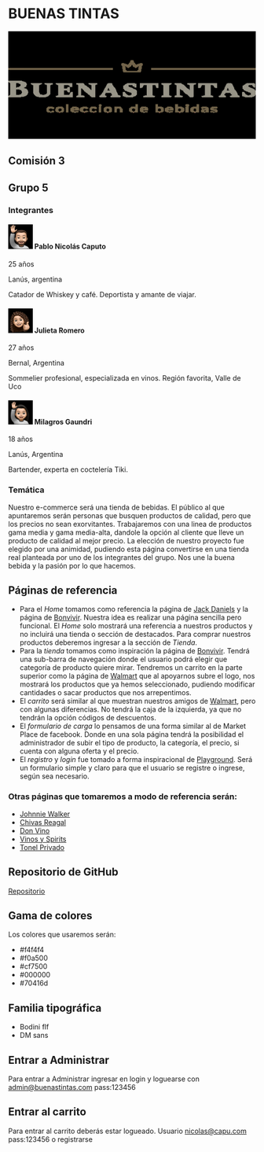 # BUENAS TINTAS

![Logo](/Logo/logo1.png)

## Comisión 3

## Grupo 5

### Integrantes

#### ![Nico](/Emojis/Emoji_Nico1.png) Pablo Nicolás Caputo
25 años 

Lanús, argentina

Catador de Whiskey y café. Deportista y amante de viajar.


#### ![Juli](/Emojis/Emoji_Juli1.png) Julieta Romero

27 años

Bernal, Argentina

Sommelier profesional, especializada en vinos. Región favorita, Valle de Uco

#### ![Mili](/Emojis/Emoji_Mili1.png) Milagros Gaundri

18 años

Lanús, Argentina

Bartender, experta en coctelería Tiki.

### Temática


Nuestro e-commerce será una tienda de bebidas. El público al que apuntaremos serán personas que busquen productos de calidad, pero que los precios no sean exorvitantes. Trabajaremos con una linea de productos gama media y gama media-alta, dandole la opción al cliente que lleve un producto de calidad al mejor precio. La elección de nuestro proyecto fue elegido por una animidad, pudiendo esta página convertirse en una tienda real planteada por uno de los integrantes del grupo. Nos une la buena bebida y la pasión por lo que hacemos.

## Páginas de referencia

+ Para el *Home* tomamos como referencia la página de [Jack Daniels](https://www.jackdaniels.com/) y la página de [Bonvivir](https://www.bonvivir.com/). Nuestra idea es realizar una página sencilla pero funcional. El *Home* solo mostrará una referencia a nuestros productos y no incluirá una tienda o sección de destacados. Para comprar nuestros productos deberemos ingresar a la sección de *Tienda*. 
+ Para la *tienda* tomamos como inspiración la página de [Bonvivir](https://www.bonvivir.com/). Tendrá una sub-barra de navegación donde el usuario podrá elegir que categoría de producto quiere mirar. Tendremos un carrito en la parte superior como la página de [Walmart](https://www.walmart.com.ar/) que al apoyarnos subre el logo, nos mostrará los productos que ya hemos seleccionado, pudiendo modificar cantidades o sacar productos que nos arrepentimos. 
+ El *carrito* será similar al que muestran nuestros amigos de [Walmart](https://www.walmart.com.ar/checkout), pero con algunas diferencias. No tendrá la caja de la izquierda, ya que no tendrán la opción códigos de descuentos. 
+ El *formulario de carga* lo pensamos de una forma similar al de Market Place de facebook. Donde en una sola página tendrá la posibilidad el administrador de subir el tipo de producto, la categoría, el precio, si cuenta con alguna oferta y el precio. 
+ El *registro* y *login* fue tomado a forma inspiracional de [Playground](https://playground.digitalhouse.com/ar/). Será un formulario simple y claro para que el usuario se registre o ingrese, según sea necesario. 

### Otras páginas que tomaremos a modo de referencia serán:
+ [Johnnie Walker](https://www.johnniewalker.com/es-es/)
+ [Chivas Reagal](https://www.chivas.com/es-AR)
+ [Don Vino](https://donvino.com.ar/)
+ [Vinos y Spirits](https://www.vinosyspirits.com/)
+ [Tonel Privado](https://www.tonelprivado.com/)

## Repositorio de GitHub

[Repositorio](https://github.com/JuliiRo/grupo_5_buenastintas)


## Gama de colores
Los colores que usaremos serán:
+ #f4f4f4
+ #f0a500
+ #cf7500
+ #000000
+ #70416d

## Familia tipográfica

+ Bodini flf
+ DM sans

## Entrar a Administrar

Para entrar a Administrar ingresar en login y loguearse con admin@buenastintas.com pass:123456

## Entrar al carrito

Para entrar al carrito deberás estar logueado. Usuario nicolas@capu.com pass:123456 o registrarse